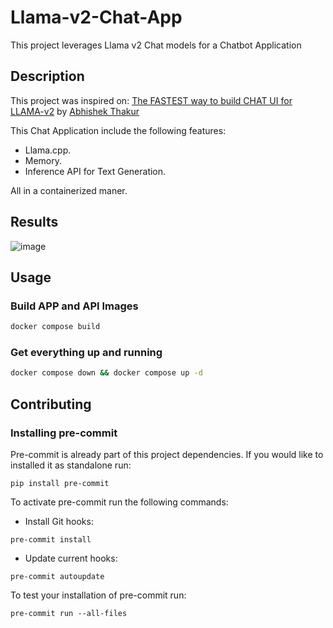# Llama-v2-Chat-App

This project leverages Llama v2 Chat models for a Chatbot Application

## Description

This project was inspired on: [The FASTEST way to build CHAT UI for LLAMA-v2](https://youtu.be/PE0DQlQItro?list=PL98nY_tJQXZlXLELjCMA8cciKLRE2eLME) by [Abhishek Thakur](https://gist.github.com/abhishekkrthakur)

This Chat Application include the following features:

- Llama.cpp.
- Memory.
- Inference API for Text Generation.

All in a containerized maner.

## Results

![image](https://github.com/kevinknights29/Llama-v2-Chat-App/assets/74464814/65a006ce-3684-4c80-a0cd-83c22a71298c)

## Usage

### Build APP and API Images

```bash
docker compose build
```

### Get everything up and running

```bash
docker compose down && docker compose up -d
```

## Contributing

### Installing pre-commit

Pre-commit is already part of this project dependencies.
If you would like to installed it as standalone run:

```console
pip install pre-commit
```

To activate pre-commit run the following commands:

- Install Git hooks:

```console
pre-commit install
```

- Update current hooks:

```console
pre-commit autoupdate
```

To test your installation of pre-commit run:

```console
pre-commit run --all-files
```
